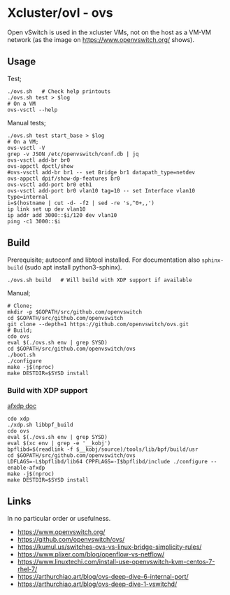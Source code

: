 # Xcluster/ovl - ovs

Open vSwitch is used in the xcluster VMs, not on the host as a VM-VM
network (as the image on https://www.openvswitch.org/ shows).


## Usage

Test;
```
./ovs.sh   # Check help printouts
./ovs.sh test > $log
# On a VM
ovs-vsctl --help
```

Manual tests;
```
./ovs.sh test start_base > $log
# On a VM;
ovs-vsctl -V
grep -v JSON /etc/openvswitch/conf.db | jq
ovs-vsctl add-br br0
ovs-appctl dpctl/show
#ovs-vsctl add-br br1 -- set Bridge br1 datapath_type=netdev
ovs-appctl dpif/show-dp-features br0
ovs-vsctl add-port br0 eth1
ovs-vsctl add-port br0 vlan10 tag=10 -- set Interface vlan10 type=internal
i=$(hostname | cut -d- -f2 | sed -re 's,^0+,,')
ip link set up dev vlan10
ip addr add 3000::$i/120 dev vlan10
ping -c1 3000::$i
```


## Build

Prerequisite; autoconf and libtool installed. For documentation also
`sphinx-build` (sudo apt install python3-sphinx).

```
./ovs.sh build   # Will build with XDP support if available
```

Manual;
```
# Clone;
mkdir -p $GOPATH/src/github.com/openvswitch
cd $GOPATH/src/github.com/openvswitch
git clone --depth=1 https://github.com/openvswitch/ovs.git
# Build;
cdo ovs
eval $(./ovs.sh env | grep SYSD)
cd $GOPATH/src/github.com/openvswitch/ovs
./boot.sh
./configure
make -j$(nproc)
make DESTDIR=$SYSD install
```

### Build with XDP support

[afxdp doc](https://docs.openvswitch.org/en/latest/intro/install/afxdp/)

```
cdo xdp
./xdp.sh libbpf_build
cdo ovs
eval $(./ovs.sh env | grep SYSD)
eval $(xc env | grep -e '__kobj')
bpflibd=$(readlink -f $__kobj/source)/tools/lib/bpf/build/usr
cd $GOPATH/src/github.com/openvswitch/ovs
LDFLAGS=-L$bpflibd/lib64 CPPFLAGS=-I$bpflibd/include ./configure --enable-afxdp
make -j$(nproc)
make DESTDIR=$SYSD install
```

## Links

In no particular order or usefulness.

* https://www.openvswitch.org/
* https://github.com/openvswitch/ovs/
* https://kumul.us/switches-ovs-vs-linux-bridge-simplicity-rules/
* https://www.plixer.com/blog/openflow-vs-netflow/
* https://www.linuxtechi.com/install-use-openvswitch-kvm-centos-7-rhel-7/
* https://arthurchiao.art/blog/ovs-deep-dive-6-internal-port/
* https://arthurchiao.art/blog/ovs-deep-dive-1-vswitchd/

